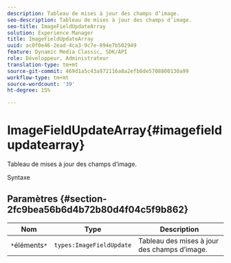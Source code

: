 ```yaml
---
description: Tableau de mises à jour des champs d’image.
seo-description: Tableau de mises à jour des champs d’image.
seo-title: ImageFieldUpdateArray
solution: Experience Manager
title: ImageFieldUpdateArray
uuid: ac0f0e46-2ead-4ca3-9c7e-894e7b502949
feature: Dynamic Media Classic, SDK/API
role: Développeur, Administrateur
translation-type: tm+mt
source-git-commit: 469d1a5c43a972116a8a2efb0de5708800130a99
workflow-type: tm+mt
source-wordcount: '39'
ht-degree: 15%

---
```



# ImageFieldUpdateArray{#imagefieldupdatearray}

Tableau de mises à jour des champs d’image.

Syntaxe

## Paramètres {#section-2fc9bea56b6d4b72b80d4f04c5f9b862}

| Nom | Type | Description |
|---|---|---|
| `*`éléments`*` | `types:ImageFieldUpdate` | Tableau des mises à jour des champs d’image. |

